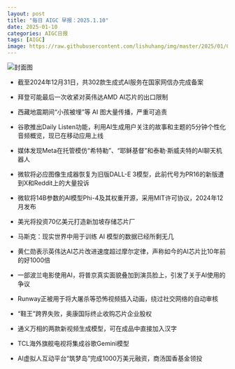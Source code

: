```yaml
---
layout: post
title: "每日 AIGC 早报：2025.1.10"
date: 2025-01-10
categories: AIGC日报
tags: [AIGC]
image: https://raw.githubusercontent.com/lishuhang/img/master/2025/01/0110-d.jpg
---
```


![封面图](https://raw.githubusercontent.com/lishuhang/img/master/2025/01/0110-d.jpg)

  - 截至2024年12月31日，共302款生成式AI服务在国家网信办完成备案

  - 拜登可能最后一次收紧对英伟达AMD AI芯片的出口限制

  - 西藏地震期间“小孩被埋”等 AI 图大量传播，严重可追责

  - 谷歌推出Daily Listen功能，利用AI生成用户关注的故事和主题的5分钟个性化音频概览，现已在移动应用上线

  - 媒体发现Meta在托管模仿“希特勒”、“耶稣基督”和泰勒·斯威夫特的AI聊天机器人

  - 微软将必应图像生成器恢复为旧版DALL-E 3模型，此前代号为PR16的新版遭到X和Reddit上的大量投诉

  - 微软将14B参数的AI模型Phi-4及其权重开源，采用MIT许可协议，2024年12月发布

  - 美光将投资70亿美元打造新加坡存储芯片厂

  - 马斯克：现实世界中用于训练 AI 模型的数据已经所剩无几

  - 黄仁勋表示英伟达AI芯片改进速度超过摩尔定律，声称如今的AI芯片比10年前的好1000倍

  - 一部波兰电影使用AI，将普京真实面貌叠加到演员脸上，引发了关于AI使用的争议

  - Runway正被用于将大屠杀等恐怖视频插入动画，绕过社交网络的自动审核

  - “鞋王”跨界失败，奥康国际终止收购芯片企业股权

  - 通义万相的两款新视频生成模型，可在成品中直接加入汉字

  - TCL海外旗舰电视将集成谷歌Gemini模型

  - AI虚拟人互动平台“筑梦岛”完成1000万美元融资，商汤国香基金领投